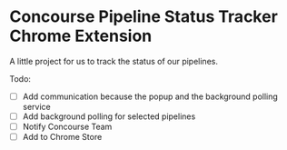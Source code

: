 # Concourse Pipeline Status Tracker Chrome Extension

A little project for us to track the status of our pipelines.

Todo:
- [ ] Add communication because the popup and the background polling service
- [ ] Add background polling for selected pipelines
- [ ] Notify Concourse Team
- [ ] Add to Chrome Store
